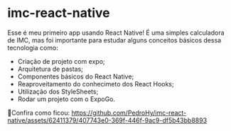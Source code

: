# imc-react-native

Esse é meu primeiro app usando React Native! É uma simples calculadora de IMC, mas foi importante para estudar alguns conceitos básicos dessa tecnologia como:
- Criação de projeto com expo;
- Arquitetura de pastas;
- Componentes básicos do React Native;
- Reaproveitamento do conhecimeto dos React Hooks;
- Utilização dos StyleSheets;
- Rodar um projeto com o ExpoGo.

🎥Confira como ficou:
https://github.com/PedroHy/imc-react-native/assets/62411379/407743e0-369f-446f-9ac9-df5b43bb8893

